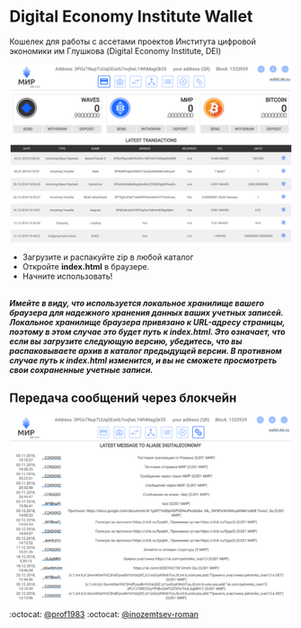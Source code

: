 # Digital Economy Institute Wallet

Кошелек для работы с ассетами проектов Института цифровой экономики им Глушкова (Digital Economy Institute, DEI)
</br>
<p align="center"><img src="wallet.png"></p>

* Загрузите и распакуйте zip в любой каталог
* Откройте **index.html** в браузере.
* Начните использовать!
</br></br>

**_Имейте в виду, что используется локальное хранилище вашего браузера для надежного хранения данных ваших учетных записей. Локальное хранилище браузера привязано к URL-адресу страницы, поэтому в этом случае это будет путь к index.html. Это означает, что если вы загрузите следующую версию, убедитесь, что вы распаковываете архив в каталог предыдущей версии. В противном случае путь к index.html изменится, и вы не сможете просмотреть свои сохраненные учетные записи._**

## Передача сообщений через блокчейн

<p align="center"><img src="messages.png"></p>


:octocat: [@prof1983](https://github.com/prof1983)
:octocat: [@inozemtsev-roman](https://github.com/inozemtsev-roman)
